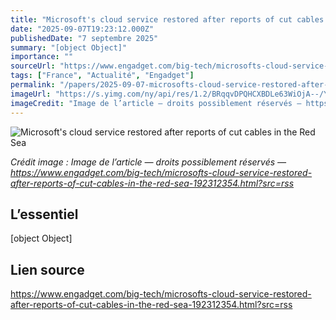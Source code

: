 ```yaml
---
title: "Microsoft's cloud service restored after reports of cut cables in the Red Sea"
date: "2025-09-07T19:23:12.000Z"
publishedDate: "7 septembre 2025"
summary: "[object Object]"
importance: ""
sourceUrl: "https://www.engadget.com/big-tech/microsofts-cloud-service-restored-after-reports-of-cut-cables-in-the-red-sea-192312354.html?src=rss"
tags: ["France", "Actualité", "Engadget"]
permalink: "/papers/2025-09-07-microsofts-cloud-service-restored-after-reports-of-cut-cables-in-the-red-sea"
imageUrl: "https://s.yimg.com/ny/api/res/1.2/BRqqvDPQHCXBDLe63WiOjA--/YXBwaWQ9aGlnaGxhbmRlcjt3PTEyMDA7aD04MDA-/https://s.yimg.com/os/creatr-uploaded-images/2025-09/aa8d54c0-8c1b-11f0-aeb3-ff8adac2c7ae"
imageCredit: "Image de l’article — droits possiblement réservés — https://www.engadget.com/big-tech/microsofts-cloud-service-restored-after-reports-of-cut-cables-in-the-red-sea-192312354.html?src=rss"
---
```


![Microsoft's cloud service restored after reports of cut cables in the Red Sea](https://s.yimg.com/ny/api/res/1.2/BRqqvDPQHCXBDLe63WiOjA--/YXBwaWQ9aGlnaGxhbmRlcjt3PTEyMDA7aD04MDA-/https://s.yimg.com/os/creatr-uploaded-images/2025-09/aa8d54c0-8c1b-11f0-aeb3-ff8adac2c7ae)

*Crédit image : Image de l’article — droits possiblement réservés — https://www.engadget.com/big-tech/microsofts-cloud-service-restored-after-reports-of-cut-cables-in-the-red-sea-192312354.html?src=rss*

## L’essentiel

[object Object]

## Lien source

https://www.engadget.com/big-tech/microsofts-cloud-service-restored-after-reports-of-cut-cables-in-the-red-sea-192312354.html?src=rss
